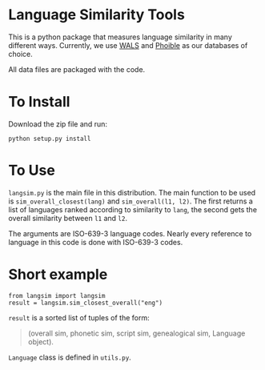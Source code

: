 # Language Similarity Tools

This is a python package that measures language similarity in many different ways. Currently, we use [WALS](http://wals.info) and [Phoible](http://phoible.org) as our databases of choice.

All data files are packaged with the code.

# To Install
Download the zip file and run:

    python setup.py install

# To Use
`langsim.py` is the main file in this distribution. The main function to be used is `sim_overall_closest(lang)` and `sim_overall(l1, l2)`. The first returns a list of languages ranked according to similarity to `lang`, the second gets the overall similarity between `l1` and `l2`.

The arguments are ISO-639-3 language codes. Nearly every reference to language in this code is done with ISO-639-3 codes.

# Short example
```
from langsim import langsim
result = langsim.sim_closest_overall("eng")
```
`result` is a sorted list of tuples of the form:
> (overall sim, phonetic sim, script sim, genealogical sim, Language object).

`Language` class is defined in `utils.py`.


